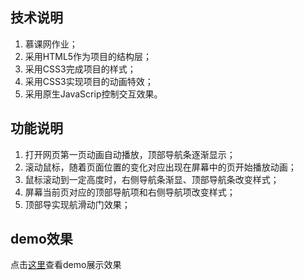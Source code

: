 
## 技术说明
1. 慕课网作业；
2. 采用HTML5作为项目的结构层；
3. 采用CSS3完成项目的样式；
4. 采用CSS3实现项目的动画特效；
5. 采用原生JavaScrip控制交互效果。

## 功能说明
1. 打开网页第一页动画自动播放，顶部导航条逐渐显示；
2. 滚动鼠标，随着页面位置的变化对应出现在屏幕中的页开始播放动画；
3. 鼠标滚动到一定高度时，右侧导航条渐显、顶部导航条改变样式；
4. 屏幕当前页对应的顶部导航项和右侧导航项改变样式；
5. 顶部导实现航滑动门效果；

## demo效果
点击<a href="http://htmlpreview.github.io/?https://github.com/ccccccl/H5-CSS3-JS/blob/master/index.html">这里</a>查看demo展示效果
